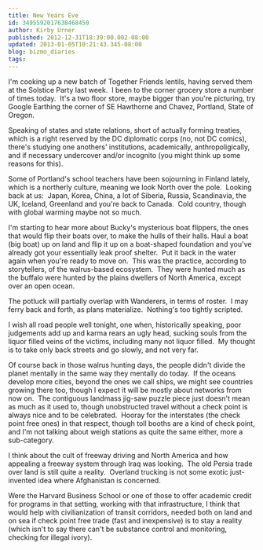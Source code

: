 ```yaml
---
title: New Years Eve
id: 3495592017638468450
author: Kirby Urner
published: 2012-12-31T18:39:00.002-08:00
updated: 2013-01-05T10:21:43.345-08:00
blog: bizmo_diaries
tags: 
---
```


I'm cooking up a new batch of Together Friends lentils, having served them at the Solstice Party last week.  I been to the corner grocery store a number of times today.  It's a two floor store, maybe bigger than you're picturing, try Google Earthing the corner of SE Hawthorne and Chavez, Portland, State of Oregon.

Speaking of states and state relations, short of actually forming treaties, which is a right reserved by the DC diplomatic corps (no, not DC comics), there's studying one anothers' institutions, academically, anthropoligically, and if necessary undercover and/or incognito (you might think up some reasons for this).

Some of Portland's school teachers have been sojourning in Finland lately, which is a northerly culture, meaning we look North over the pole.  Looking back at us:  Japan, Korea, China, a lot of Siberia, Russia, Scandinavia, the UK, Iceland, Greenland and you're back to Canada.  Cold country, though with global warming maybe not so much.

I'm starting to hear more about Bucky's mysterious boat flippers, the ones that would flip their boats over, to make the hulls of their halls. Haul a boat (big boat) up on land and flip it up on a boat-shaped foundation and you've already got your essentially leak proof shelter.  Put it back in the water again when you're ready to move on.  This was the practice, according to storytellers, of the walrus-based ecosystem.  They were hunted much as the buffalo were hunted by the plains dwellers of North America, except over an open ocean.

[](http://www.flickr.com/photos/kirbyurner/8346686280/)

The potluck will partially overlap with Wanderers, in terms of roster.  I may ferry back and forth, as plans materialize.  Nothing's too tightly scripted.

I wish all road people well tonight, one when, historically speaking, poor judgements add up and karma rears an ugly head, sucking souls from the liquor filled veins of the victims, including many not liquor filled.  My thought is to take only back streets and go slowly, and not very far. 

Of course back in those walrus hunting days, the people didn't divide the planet mentally in the same way they mentally do today.  If the oceans develop more cities, beyond the ones we call ships, we might see countries growing there too, though I expect it will be mostly about networks from now on.  The contiguous landmass jig-saw puzzle piece just doesn't mean as much as it used to, though unobstructed travel without a check point is always nice and to be celebrated.  Hooray for the interstates (the check point free ones) in that respect, though toll booths are a kind of check point, and I'm not talking about weigh stations as quite the same either, more a sub-category.

I think about the cult of freeway driving and North America and how appealing a freeway system through Iraq was looking.  The old Persia trade over land is still quite a reality.  Overland trucking is not some exotic just-invented idea where Afghanistan is concerned.

Were the Harvard Business School or one of those to offer academic credit for programs in that setting, working with that infrastructure, I think that would help with civilianization of transit corridors, needed both on land and on sea if check point free trade (fast and inexpensive) is to stay a reality (which isn't to say there can't be substance control and monitoring, checking for illegal ivory).